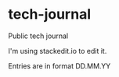 # tech-journal

Public tech journal

I'm using stackedit.io to edit it.

Entries are in format DD.MM.YY
<!--stackedit_data:
eyJoaXN0b3J5IjpbLTE5NjIxMzA2NzBdfQ==
-->
